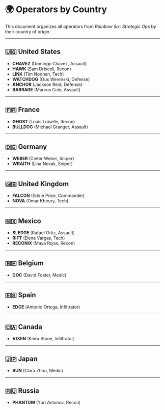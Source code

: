 # 🌍 Operators by Country

This document organizes all operators from *Rainbow Six: Strategic Ops* by their country of origin.

---

## 🇺🇸 United States

- **CHAVEZ** (Domingo Chavez, Assault)
- **HAWK** (Sam Driscoll, Recon)
- **LINK** (Tim Noonan, Tech)
- **WATCHDOG** (Gus Werenski, Defense)
- **ANCHOR** (Jackson Reid, Defense)
- **BARRAGE** (Marcus Cole, Assault)

---

## 🇫🇷 France

- **GHOST** (Louis Loiselle, Recon)
- **BULLDOG** (Michael Granger, Assault)

---

## 🇩🇪 Germany

- **WEBER** (Dieter Weber, Sniper)
- **WRAITH** (Lina Novak, Sniper)

---

## 🇬🇧 United Kingdom

- **FALCON** (Eddie Price, Commander)
- **NOVA** (Omar Khoury, Tech)

---

## 🇲🇽 Mexico

- **SLEDGE** (Rafael Ortiz, Assault)
- **RIFT** (Elena Vargas, Tech)
- **RECONIX** (Maya Rojas, Recon)

---

## 🇧🇪 Belgium

- **DOC** (David Foster, Medic)

---

## 🇪🇸 Spain

- **EDGE** (Antonio Ortega, Infiltrator)

---

## 🇨🇦 Canada

- **VIXEN** (Kiera Stone, Infiltrator)

---

## 🇯🇵 Japan

- **SUN** (Clara Zhou, Medic)

---

## 🇷🇺 Russia

- **PHANTOM** (Yuri Antonov, Recon)
